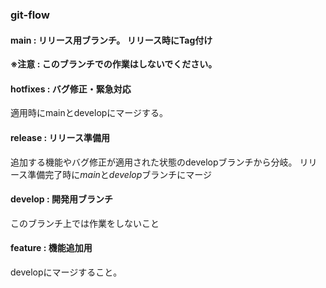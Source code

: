 ### git-flow
#### **main** : リリース用ブランチ。 リリース時にTag付け
**※注意 : このブランチでの作業はしないでください。**

#### **hotfixes** : バグ修正・緊急対応
適用時にmainとdevelopにマージする。

#### **release** : リリース準備用
追加する機能やバグ修正が適用された状態のdevelopブランチから分岐。
リリース準備完了時に*main*と*develop*ブランチにマージ

#### **develop** : 開発用ブランチ
このブランチ上では作業をしないこと

#### **feature** : 機能追加用
developにマージすること。
